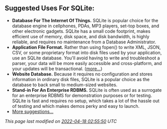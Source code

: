 ## Suggested Uses For SQLite:


* **Database For The Internet Of Things.**
SQLite is popular choice for the database engine in cellphones,
PDAs, MP3 players, set\-top boxes, and other electronic gadgets.
SQLite has a small code footprint, makes efficient use of memory,
disk space, and disk bandwidth, is highly reliable, and requires
no maintenance from a Database Administrator.
* **Application File Format.**
Rather than using fopen() to write XML, JSON, CSV,
or some proprietary format into
disk files used by your application, use an SQLite database.
You'll avoid having to write and troubleshoot a parser, your data
will be more easily accessible and cross\-platform, and your updates
will be transactional. ([more...](appfileformat.html))
* **Website Database.**
Because it requires no configuration and stores information in ordinary
disk files, SQLite is a popular choice as the database to back small
to medium\-sized websites.
* **Stand\-in For An Enterprise RDBMS.**
SQLite is often used as a surrogate for an enterprise RDBMS for
demonstration purposes or for testing. SQLite is fast and requires
no setup, which takes a lot of the hassle out of testing and which
makes demos perky and easy to launch.
* [More suggestions...](./whentouse.html)


*This page last modified on [2022\-04\-18 02:55:50](https://sqlite.org/docsrc/honeypot) UTC* 




